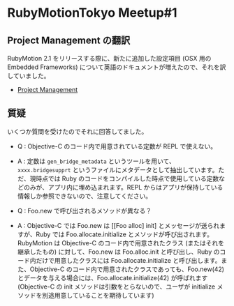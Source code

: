 # RubyMotionTokyo Meetup#1

## Project Management の翻訳
RubyMotion 2.1 をリリースする際に、新たに追加した設定項目 (OSX 用の Embedded Frameworks) について英語のドキュメントが増えたので、それを訳していました。

- [Project Management](http://rubymotion.jp/RubyMotionDocumentation/guides/project-management/index.html)

## 質疑
いくつか質問を受けたのでそれに回答してました。

- Q : Objective-C のコード内で用意されている定数が REPL で使えない。
- A : 定数は `gen_bridge_metadata` というツールを用いて、`xxxx.bridgesupprt` というファイルにメタデータとして抽出しています。ただ、現時点では Ruby のコードをコンパイルした時点で使用している定数などのみが、アプリ内に埋め込まれます。REPL からはアプリが保持している情報しか参照できないので、注意してください。

- Q : Foo.new で呼び出されるメソッドが異なる？
- A : Objective-C では Foo.new は [[Foo alloc] init] とメッセージが送られますが、Ruby では Foo.allocate.initialize とメソッドが呼び出されます。RubyMotion は Objective-C のコード内で用意されたクラス (またはそれを継承したもの) に対して、Foo.new は Foo.alloc.init と呼び出し、Ruby のコード内だけで用意したクラスには Foo.allocate.initialize と呼び出します。また、Objective-C のコード内で用意されたクラスであっても、Foo.new(42) とデータを与える場合には、Foo.allocate.initialize(42) が呼ばれます (Objective-C の init メソッドは引数をとらないので、ユーザが initialize メソッドを別途用意していることを期待しています)
